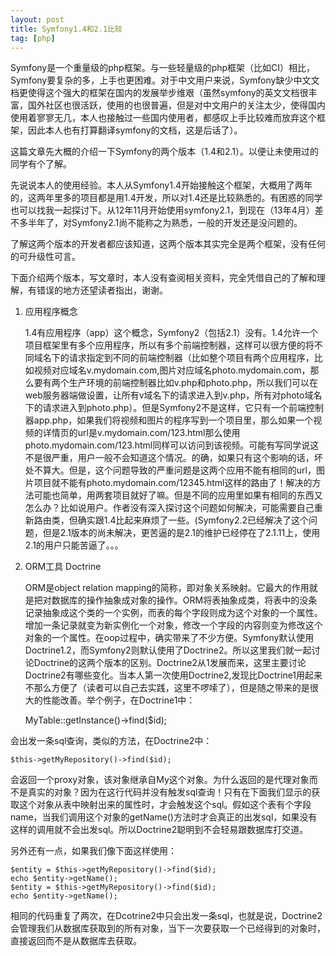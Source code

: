 ```yaml
---
layout: post
title: Symfony1.4和2.1比较
tag: [php]
---
```

Symfony是一个重量级的php框架。与一些轻量级的php框架（比如CI）相比，Symfony要复杂的多，上手也更困难。对于中文用户来说，Symfony缺少中文文档更使得这个强大的框架在国内的发展举步维艰（虽然symfony的英文文档很丰富，国外社区也很活跃，使用的也很普遍，但是对中文用户的关注太少，使得国内使用着寥寥无几，本人也接触过一些国内使用者，都感叹上手比较难而放弃这个框架，因此本人也有打算翻译symfony的文档，这是后话了）。

这篇文章先大概的介绍一下Symfony的两个版本（1.4和2.1）。以便让未使用过的同学有个了解。

先说说本人的使用经验。本人从Symfony1.4开始接触这个框架，大概用了两年的，这两年里多的项目都是用1.4开发，所以对1.4还是比较熟悉的。有困惑的同学也可以找我一起探讨下。从12年11月开始使用symfony2.1，到现在（13年4月）差不多半年了，对Symfony2.1尚不能称之为熟悉，一般的开发还是没问题的。

了解这两个版本的开发者都应该知道，这两个版本其实完全是两个框架，没有任何的可升级性可言。

下面介绍两个版本，写文章时，本人没有查阅相关资料，完全凭借自己的了解和理解，有错误的地方还望读者指出，谢谢。

1. 应用程序概念

    1.4有应用程序（app）这个概念，Symfony2（包括2.1）没有。1.4允许一个项目框架里有多个应用程序，所以有多个前端控制器，这样可以很方便的将不同域名下的请求指定到不同的前端控制器（比如整个项目有两个应用程序，比如视频对应域名v.mydomain.com,图片对应域名photo.mydomain.com，那么要有两个生产环境的前端控制器比如v.php和photo.php，所以我们可以在web服务器端做设置，让所有v域名下的请求进入到v.php，所有对photo域名下的请求进入到photo.php）。但是Symfony2不是这样，它只有一个前端控制器app.php，如果我们将视频和图片的程序写到一个项目里，那么如果一个视频的详情页的url是v.mydomain.com/123.html那么使用photo.mydomain.com/123.html同样可以访问到该视频。可能有写同学说这不是很严重，用户一般不会知道这个情况。的确，如果只有这个影响的话，坏处不算大。但是，这个问题导致的严重问题是这两个应用不能有相同的url，图片项目就不能有photo.mydomain.com/12345.html这样的路由了！解决的方法可能也简单，用两套项目就好了嘛。但是不同的应用里如果有相同的东西又怎么办？比如说用户。作者没有深入探讨这个问题如何解决，可能需要自己重新路由类，但确实跟1.4比起来麻烦了一些。(Symfony2.2已经解决了这个问题，但是2.1版本的尚未解决，更苦逼的是2.1的维护已经停在了2.1.11上，使用2.1的用户只能苦逼了。。。

2. ORM工具  Doctrine

    ORM是object relation mapping的简称，即对象关系映射。它最大的作用就是把对数据库的操作抽象成对象的操作。ORM将表抽象成类，将表中的没条记录抽象成这个类的一个实例，而表的每个字段则成为这个对象的一个属性。增加一条记录就变为新实例化一个对象，修改一个字段的内容则变为修改这个对象的一个属性。在oop过程中，确实带来了不少方便。Symfony默认使用Doctrine1.2，而Symfony2则默认使用了Doctrine2。所以这里我们就一起讨论Doctrine的这两个版本的区别。Doctrine2从1发展而来，这里主要讨论Doctrine2有哪些变化。当本人第一次使用Doctrine2,发现比Doctrine1用起来不那么方便了（读者可以自己去实践，这里不啰嗦了），但是随之带来的是很大的性能改善。举个例子，在Doctrine1中：
    
    MyTable::getInstance()->find($id);

会出发一条sql查询，类似的方法，在Doctrine2中：

    $this->getMyRepository()->find($id);

会返回一个proxy对象，该对象继承自My这个对象。为什么返回的是代理对象而不是真实的对象？因为在这行代码并没有触发sql查询！只有在下面我们显示的获取这个对象从表中映射出来的属性时，才会触发这个sql。假如这个表有个字段name，当我们调用这个对象的getName()方法时才会真正的出发sql，如果没有这样的调用就不会出发sql。所以Doctrine2聪明到不会轻易跟数据库打交道。

另外还有一点，如果我们像下面这样使用：

    $entity = $this->getMyRepository()->find($id);
    echo $entity->getName();
    $entity = $this->getMyRepository()->find($id);
    echo $entity->getName();

相同的代码重复了两次，在Dcotrine2中只会出发一条sql，也就是说，Doctrine2会管理我们从数据库获取到的所有对象，当下一次要获取一个已经得到的对象时，直接返回而不是从数据库去获取。
